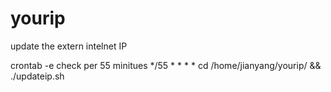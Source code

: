 # yourip
update the extern intelnet IP 

crontab -e 
check per 55 minitues
*/55 * * * * cd /home/jianyang/yourip/ && ./updateip.sh  
